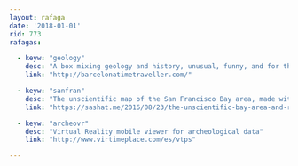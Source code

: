 ```yaml
---
layout: rafaga
date: '2018-01-01'
rid: 773
rafagas:

  - keyw: "geology"
    desc: "A box mixing geology and history, unusual, funny, and for the general public"
    link: "http://barcelonatimetraveller.com/"

  - keyw: "sanfran"
    desc: "The unscientific map of the San Francisco Bay area, made with nicknames, satire and critique of their inhabitants"
    link: "https://sashat.me/2016/08/23/the-unscientific-bay-area-and-reflections/"

  - keyw: "archeovr"
    desc: "Virtual Reality mobile viewer for archeological data"
    link: "http://www.virtimeplace.com/es/vtps"

---
```


